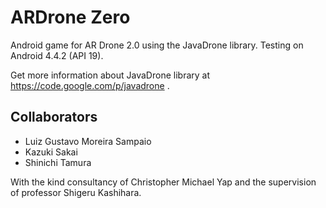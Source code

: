 ARDrone Zero
================

Android game for AR Drone 2.0 using the JavaDrone library. Testing on Android 4.4.2 (API 19).

Get more information about JavaDrone library at https://code.google.com/p/javadrone .

## Collaborators

- Luiz Gustavo Moreira Sampaio
- Kazuki Sakai
- Shinichi Tamura 

With the kind consultancy of Christopher Michael Yap and the supervision of professor Shigeru Kashihara.
